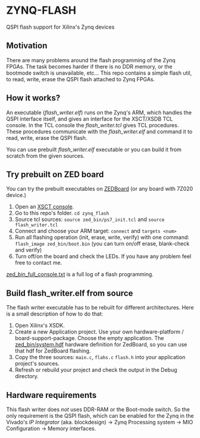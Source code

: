 # ZYNQ-FLASH
QSPI flash support for Xilinx's Zynq devices

## Motivation
There are many problems around the flash programming of the Zynq FPGAs. The task becomes harder if there is no DDR memory, or the bootmode switch is unavailable, etc...
This repo contains a simple flash util, to read, write, erase the QSPI flash attached to Zynq FPGAs.

## How it works?
An executable (*flash_writer.elf*) runs on the Zynq's ARM, which handles the QSPI interface itself, and
gives an interface for the XSCT/XSDB TCL console. In the TCL console the *flash_writer.tcl* gives TCL procedures.
These procedures communicate with the *flash_writer.elf* and command it to read, write, erase the QSPI flash.

You can use prebuilt *flash_writer.elf* executable or you can build it from scratch from the given sources.

## Try prebuilt on ZED board
You can try the prebuilt executables on [ZEDBoard][1] (or any board with 7Z020 device.)

  1. Open an [XSCT console][2].
  2. Go to this repo's folder. `cd zynq_flash`
  3. Source tcl sources: `source zed_bin/ps7_init.tcl` and `source flash_writer.tcl`
  4. Connect and choose your ARM target: `connect` and `targets <num>`
  5. Run all flashing operation (init, erase, write, verify) with one command:
  `flash_image zed_bin/boot.bin` (you can turn on/off erase, blank-check and verify)
  6. Turn off/on the board and check the LEDs. If you have any problem feel free to contact me.

[zed_bin_full_console.txt][3] is a full log of a flash programming.

## Build flash_writer.elf from source
The flash writer executable has to be rebuilt for different architectures. Here is a small
 description of how to do that:

  1. Open Xilinx's XSDK.
  2. Create a new Application project. Use your own hardware-platform / board-support-package.
  Choose the empty application. The [zed_bin/system.hdf][4] hardware definition for ZedBoard, so you can
   use that hdf for ZedBoard flashing.
  3. Copy the three sources: `main.c`, `flahs.c` `flash.h` into your application project's sources.
  4. Refresh or rebuild your project and check the output in the Debug directory.

## Hardware requirements
This flash writer does *not* uses DDR-RAM or the Boot-mode switch. So the only requirement is the QSPI flash, which can be enabled for the Zynq in the Vivado's *IP Integrator* (aka. blockdesign) -> Zynq Processing system -> MIO Configuration -> Memory interfaces.

[1]: http://zedboard.org/product/zedboard
[2]: https://forums.xilinx.com/t5/Vivado-Debug-and-Power/Standalone-XSCT-console/m-p/907961/thread-id/12946#M12947
[3]: zed_bin_full_console.txt
[4]: zed_bin/system.hdf
